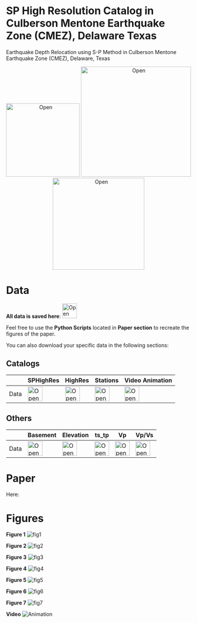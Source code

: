 # SP High Resolution Catalog in Culberson Mentone Earthquake Zone (CMEZ), Delaware Texas 

Earthquake Depth Relocation using S-P Method in Culberson Mentone Earthquake Zone (CMEZ), Delaware, Texas 

<div align="center">
<a href="https://github.com/ecastillot/CMEZ-SPHighResCatalog/blob/main/paper/fig1.png"><img src="paper/fig1.png" alt="Open" width="200"/></a> <a href="https://github.com/ecastillot/CMEZ-SPHighResCatalog/blob/main/paper/fig6.png"><img src="paper/fig6.png" alt="Open" width="300"/></a> <a href="https://cometmail-my.sharepoint.com/:v:/g/personal/edc240000_utdallas_edu/EbhO-CWLvbtKn28gfObGleQBJt9mDpqd_rRQELAdcxdOEA?e=WX9whB"><img src="paper/animation.png" alt="Open" width="250"/></a> 
</div>

# Data

**All data is saved here**: <a href="https://cometmail-my.sharepoint.com/:f:/g/personal/edc240000_utdallas_edu/Ek_BuuZiKA1ErQctzvpquqwBAVLLJ6af5tCtjO8rRfQh2g?e=lKeYlZ"><img src="paper/onedrive.png" alt="Open" width="40"/></a> 

Feel free to use the **Python Scripts** located in **Paper section** to recreate the figures of the paper.

You can also download your specific data in the following sections:


## Catalogs

| | SPHighRes | HighRes | Stations | Video Animation |
|---|---|---|---|---|
|Data|<a href="https://cometmail-my.sharepoint.com/:f:/g/personal/edc240000_utdallas_edu/EjOftKngTz1NnwVA9PBt3h0Bg35xeK-8O1VPUQmQ_vnl4Q?e=NQPqfg"><img src="paper/onedrive.png" alt="Open" width="40"/></a> | <a href="https://cometmail-my.sharepoint.com/:f:/g/personal/edc240000_utdallas_edu/ElZ4v4MLfdZHgJIRgWh5JlcBEd9y-OgLGHqu2RC2a6ycmA?e=s6kBda"><img src="paper/onedrive.png" alt="Open" width="40"/></a> | <a href="https://cometmail-my.sharepoint.com/:f:/g/personal/edc240000_utdallas_edu/Ej0EnVRl7udEiwbnVVj_4j8B8rKE3dFGnEq61cgJ_J2OJw?e=7p0lCf"><img src="paper/onedrive.png" alt="Open" width="40"/></a> | <a href="https://cometmail-my.sharepoint.com/:v:/g/personal/edc240000_utdallas_edu/EbhO-CWLvbtKn28gfObGleQBJt9mDpqd_rRQELAdcxdOEA?e=WX9whB"><img src="paper/onedrive.png" alt="Open" width="40"/></a> |

## Others
| | Basement | Elevation | ts_tp | Vp | Vp/Vs |
|---|---|---|---|---|---|
|Data|<a href="https://cometmail-my.sharepoint.com/:f:/g/personal/edc240000_utdallas_edu/Els1pLzvvmxIg8pDo3QBA0ABXOYRqs0j-k5W6NPfDVlZdw?e=R7XeH0"><img src="paper/onedrive.png" alt="Open" width="40" /></a> |<a href="https://cometmail-my.sharepoint.com/:f:/g/personal/edc240000_utdallas_edu/Epn8fL8kmL5AuV32FFF3b5EB3IWv1ws48fX44H0Jng8Pmg?e=rFdUyO"><img src="paper/onedrive.png" alt="Open" width="40"/></a> | <a href="https://cometmail-my.sharepoint.com/:f:/g/personal/edc240000_utdallas_edu/EoNqLRaewIFEqeRo-gDMVckBmmpZqLlUbGyn1vYFUXgH_Q?e=XljPXT"><img src="paper/onedrive.png" alt="Open" width="40"/></a> | <a href="https://cometmail-my.sharepoint.com/:f:/g/personal/edc240000_utdallas_edu/EsQpX-Dqnf9Ps1yMr02NQi8B_HpHF6R41HEzzoZUgJgPrQ?e=cKtFXm"><img src="paper/onedrive.png" alt="Open" width="40"/></a> | <a href="https://cometmail-my.sharepoint.com/:f:/g/personal/edc240000_utdallas_edu/En6KfLHJlohGkRYnNPAwA8QBxBSHwsWyfg5GVR4qSjcmOg?e=Rp1AH7"><img src="paper/onedrive.png" alt="Open" width="40"/></a> |

# Paper

Here:

# Figures

**Figure 1**
![fig1](paper/fig1.png)  

**Figure 2**
![fig2](paper/fig2.png)  

**Figure 3**
![fig3](paper/fig3.png)  

**Figure 4**
![fig4](paper/fig4.png) 

**Figure 5**
![fig5](paper/fig5.png) 

**Figure 6**
![fig6](paper/fig6.png) 

**Figure 7**
![fig7](paper/fig7.png)

**Video**
![Animation](paper/animation.png)

